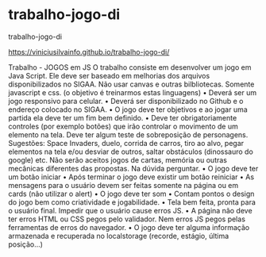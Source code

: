 # trabalho-jogo-di
trabalho-jogo-di

https://viniciusilvainfo.github.io/trabalho-jogo-di/

Trabalho - JOGOS em JS
O trabalho consiste em desenvolver um jogo em Java Script.
Ele deve ser baseado em melhorias dos arquivos disponibilizados no SIGAA. Não usar canvas e
outras bilbliotecas. Somente javascript e css. (o objetivo é treinarmos estas linguagens)
• Deverá ser um jogo responsivo para celular.
• Deverá ser disponibilizado no Github e o endereço colocado no SIGAA.
• O jogo deve ter objetivos e ao jogar uma partida ela deve ter um fim bem definido.
• Deve ter obrigatoriamente controles (por exemplo botões) que irão controlar o movimento
de um elemento na tela. Deve ter algum teste de sobreposição de personagens. Sugestões:
Space Invaders, duelo, corrida de carros, tiro ao alvo, pegar elementos na tela e/ou desviar
de outros, saltar obstáculos (dinossauro do google) etc. Não serão aceitos jogos de cartas,
memória ou outras mecânicas diferentes das propostas. Na dúvida perguntar.
• O jogo deve ter um botão iniciar
• Após terminar o jogo deve existir um botão reiniciar
• As mensagens para o usuário devem ser feitas somente na página ou em cards (não utilizar o
alert)
• O jogo deve ter som
• Contam pontos o design do jogo bem como criatividade e jogabilidade.
• Tela bem feita, pronta para o usuário final. Impedir que o usuário cause erros JS.
• A página não deve ter erros HTML ou CSS pegos pelo validador. Nem erros JS pegos
pelas ferramentas de erros do navegador.
• O jogo deve ter alguma informação armazenada e recuperada no localstorage (recorde,
estágio, última posição...)
